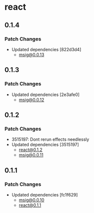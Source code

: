 # react

## 0.1.4

### Patch Changes

- Updated dependencies [822d3d4]
  - msig@0.0.13

## 0.1.3

### Patch Changes

- Updated dependencies [2e3afe0]
  - msig@0.0.12

## 0.1.2

### Patch Changes

- 3515197: Dont rerun effects needlessly
- Updated dependencies [3515197]
  - react@0.1.2
  - msig@0.0.11

## 0.1.1

### Patch Changes

- Updated dependencies [fc1f629]
  - msig@0.0.10
  - react@0.1.1
